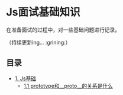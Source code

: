 # Js面试基础知识

在准备面试的过程中，对一些基础问题进行记录。

（持续更新ing... :grining:）

## 目录

* [1. Js基础]()
    * [1.1 prototype和__proto__的关系是什么](basic/prototype.md)


